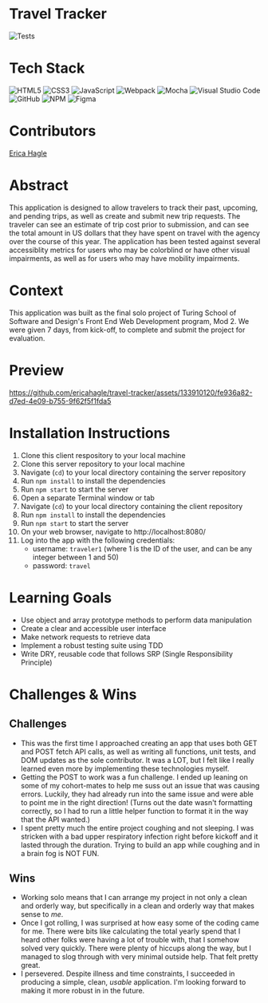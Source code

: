 # Travel Tracker
![Tests](https://badgen.net/badge/tests/passing/green?icon=github)

# Tech Stack
![HTML5](https://img.shields.io/badge/html5-%23E34F26.svg?style=for-the-badge&logo=html5&logoColor=white)
![CSS3](https://img.shields.io/badge/css3-%231572B6.svg?style=for-the-badge&logo=css3&logoColor=white)
![JavaScript](https://img.shields.io/badge/javascript-%23323330.svg?style=for-the-badge&logo=javascript&logoColor=%23F7DF1E)
![Webpack](https://img.shields.io/badge/webpack-%238DD6F9.svg?style=for-the-badge&logo=webpack&logoColor=black)
![Mocha](https://img.shields.io/badge/-mocha-%238D6748?style=for-the-badge&logo=mocha&logoColor=white)
![Visual Studio Code](https://img.shields.io/badge/Visual%20Studio%20Code-0078d7.svg?style=for-the-badge&logo=visual-studio-code&logoColor=white)
![GitHub](https://img.shields.io/badge/github-%23121011.svg?style=for-the-badge&logo=github&logoColor=white)
![NPM](https://img.shields.io/badge/NPM-%23CB3837.svg?style=for-the-badge&logo=npm&logoColor=white)
![Figma](https://img.shields.io/badge/figma-%23F24E1E.svg?style=for-the-badge&logo=figma&logoColor=white)

# Contributors
[Erica Hagle](https://github.com/ericahagle)

# Abstract
This application is designed to allow travelers to track their past, upcoming, and pending trips, as well as create and submit new trip requests. The traveler can see an estimate of trip cost prior to submission, and can see the total amount in US dollars that they have spent on travel with the agency over the course of this year. The application has been tested against several accessiblity metrics for users who may be colorblind or have other visual impairments, as well as for users who may have mobility impairments.

# Context
This application was built as the final solo project of Turing School of Software and Design's Front End Web Development program, Mod 2. We were given 7 days, from kick-off, to complete and submit the project for evaluation.

# Preview
https://github.com/ericahagle/travel-tracker/assets/133910120/fe936a82-d7ed-4e09-b755-9f62f5f1fda5

# Installation Instructions
1. Clone this client respository to your local machine
1. Clone this server repository to your local machine
1. Navigate (`cd`) to your local directory containing the server repository
1. Run `npm install` to install the dependencies
1. Run `npm start` to start the server
1. Open a separate Terminal window or tab
1. Navigate (`cd`) to your local directory containing the client repository
1. Run `npm install` to install the dependencies
1. Run `npm start` to start the server
1. On your web browser, navigate to http://localhost:8080/
1. Log into the app with the following credentials:
    - username: `traveler1` (where 1 is the ID of the user, and can be any integer between 1 and 50)
    - password: `travel`

# Learning Goals
- Use object and array prototype methods to perform data manipulation
- Create a clear and accessible user interface
- Make network requests to retrieve data
- Implement a robust testing suite using TDD
- Write DRY, reusable code that follows SRP (Single Responsibility Principle)

# Challenges & Wins
## Challenges
- This was the first time I approached creating an app that uses both GET and POST fetch API calls, as well as writing all functions, unit tests, and DOM updates as the sole contributor. It was a LOT, but I felt like I really learned even more by implementing these technologies myself.
- Getting the POST to work was a fun challenge. I ended up leaning on some of my cohort-mates to help me suss out an issue that was causing errors. Luckily, they had already run into the same issue and were able to point me in the right direction! (Turns out the date wasn't formatting correctly, so I had to run a little helper function to format it in the way that the API wanted.)
- I spent pretty much the entire project coughing and not sleeping. I was stricken with a bad upper respiratory infection right before kickoff and it lasted through the duration. Trying to build an app while coughing and in a brain fog is NOT FUN.
## Wins
- Working solo means that I can arrange my project in not only a clean and orderly way, but specifically in a clean and orderly way that makes sense to _me_. 
- Once I got rolling, I was surprised at how easy some of the coding came for me. There were bits like calculating the total yearly spend that I heard other folks were having a lot of trouble with, that I somehow solved very quickly. There were plenty of hiccups along the way, but I managed to slog through with very minimal outside help. That felt pretty great.
- I persevered. Despite illness and time constraints, I succeeded in producing a simple, clean, _usable_ application. I'm looking forward to making it more robust in in the future.
